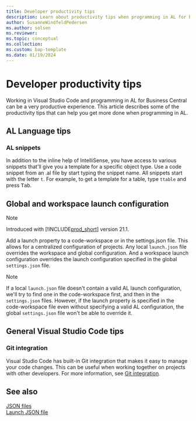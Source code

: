 ```yaml
---
title: Developer productivity tips
description: Learn about productivity tips when programming in AL for Business Central.
author: SusanneWindfeldPedersen
ms.author: solsen
ms.reviewer: 
ms.topic: conceptual
ms.collection: 
ms.custom: bap-template 
ms.date: 01/19/2024
---
```


# Developer productivity tips

Working in Visual Studio Code and programming in AL for Business Central can be a very productive experience. This article describes some of the productivity tips that can help you get more done when programming in AL.

## AL Language tips

### AL snippets

In addition to the inline help of IntelliSense, you have access to various snippets that'll give you a template for a specific object type. Use a code snippet from an .al file by start typing the snippet name. All snippets start with the letter `t`. For example, to get a template for a table, type `ttable` and press <kbd>Tab</kbd>.

## Global and workspace launch configuration

> [!NOTE]  
> Introduced with [!INCLUDE[prod_short](includes/prod_short.md)] version 21.1.

Add a launch property to a code-workspace or in the settings.json file. This allows for a centralized configuration of projects. Any local `launch.json` file overrides the workspace and global configuration. And a workspace launch configuration overrides the launch configuration specified in the global `settings.json` file.

> [!NOTE]  
> If a local `launch.json` file doesn't contain a valid AL launch configuration, we'll try to find one in the code-workspace first, and then in the `settings.json` files. However, if the launch property is specified in the code-workspace file even without specifying a valid AL configuration, the global `settings.json` file won't be able to override it.

## General Visual Studio Code tips

### Git integration

Visual Studio Code has built-in Git integration that makes it easy to manage your code changes. This can be useful when working together on projects with other developers. For more information, see [Git integration](https://code.visualstudio.com/docs/sourcecontrol/overview).


## See also

[JSON files](devenv-json-files.md)  
[Launch JSON file](devenv-json-launch-file.md)  